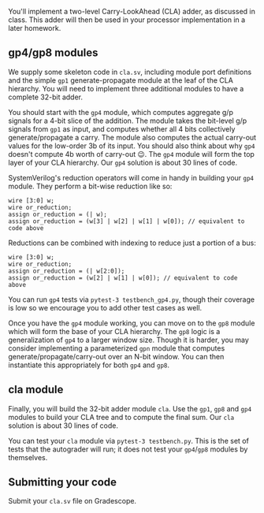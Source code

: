 You'll implement a two-level Carry-LookAhead (CLA) adder, as discussed in class. This adder will then be used in your processor implementation in a later homework.

## gp4/gp8 modules

We supply some skeleton code in `cla.sv`, including module port definitions and the simple `gp1` generate-propagate module at the leaf of the CLA hierarchy. You will need to implement three additional modules to have a complete 32-bit adder.

You should start with the `gp4` module, which computes aggregate g/p signals for a 4-bit slice of the addition. The module takes the bit-level g/p signals from `gp1` as input, and computes whether all 4 bits collectively generate/propagate a carry. The module also computes the actual carry-out values for the low-order 3b of its input. You should also think about why `gp4` doesn't compute 4b worth of carry-out 😉. The `gp4` module will form the top layer of your CLA hierarchy. Our `gp4` solution is about 30 lines of code.

SystemVerilog's reduction operators will come in handy in building your `gp4` module. They perform a bit-wise reduction like so:
```
wire [3:0] w;
wire or_reduction;
assign or_reduction = (| w);
assign or_reduction = (w[3] | w[2] | w[1] | w[0]); // equivalent to code above
```
Reductions can be combined with indexing to reduce just a portion of a bus:
```
wire [3:0] w;
wire or_reduction;
assign or_reduction = (| w[2:0]);
assign or_reduction = (w[2] | w[1] | w[0]); // equivalent to code above
```

You can run `gp4` tests via `pytest-3 testbench_gp4.py`, though their coverage is low so we encourage you to add other test cases as well.

Once you have the `gp4` module working, you can move on to the `gp8` module which will form the base of your CLA hierarchy. The `gp8` logic is a generalization of `gp4` to a larger window size. Though it is harder, you may consider implementing a parameterized `gpn` module that computes generate/propagate/carry-out over an N-bit window. You can then instantiate this appropriately for both `gp4` and `gp8`.

## cla module

Finally, you will build the 32-bit adder module `cla`. Use the `gp1`, `gp8` and `gp4` modules to build your CLA tree and to compute the final sum. Our `cla` solution is about 30 lines of code.

You can test your `cla` module via `pytest-3 testbench.py`. This is the set of tests that the autograder will run; it does not test your `gp4`/`gp8` modules by themselves.

## Submitting your code

Submit your `cla.sv` file on Gradescope.

